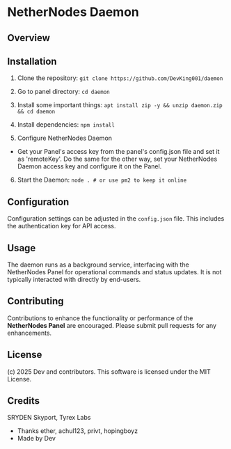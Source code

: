 # NetherNodes Daemon

## Overview
## Installation

1. Clone the repository: `git clone https://github.com/DevKing001/daemon`

2. Go to panel directory: `cd daemon`

3. Install some important things: `apt install zip -y && unzip daemon.zip && cd daemon`

4. Install dependencies: `npm install`

5. Configure NetherNodes Daemon
- Get your Panel's access key from the panel's config.json file and set it as 'remoteKey'. Do the same for the other way, set your NetherNodes Daemon access key and configure it on the Panel.

6. Start the Daemon: `node . # or use pm2 to keep it online`

## Configuration
Configuration settings can be adjusted in the `config.json` file. This includes the authentication key for API access.

## Usage
The daemon runs as a background service, interfacing with the NetherNodes Panel for operational commands and status updates. It is not typically interacted with directly by end-users.

## Contributing
Contributions to enhance the functionality or performance of the **NetherNodes Panel** are encouraged. Please submit pull requests for any enhancements.

## License
(c) 2025 Dev and contributors. This software is licensed under the MIT License.

## Credits
SRYDEN Skyport, Tyrex Labs
- Thanks ether, achul123, privt, hopingboyz
- Made by Dev
